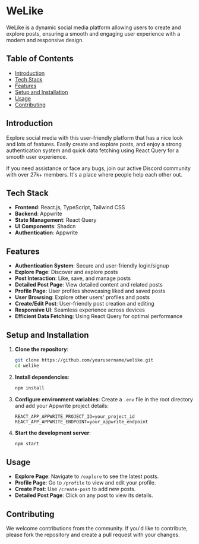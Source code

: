 # WeLike

WeLike is a dynamic social media platform allowing users to create and explore posts, ensuring a smooth and engaging user experience with a modern and responsive design.

## Table of Contents

- [Introduction](#introduction)
- [Tech Stack](#tech-stack)
- [Features](#features)
- [Setup and Installation](#setup-and-installation)
- [Usage](#usage)
- [Contributing](#contributing)

## Introduction

Explore social media with this user-friendly platform that has a nice look and lots of features. Easily create and explore posts, and enjoy a strong authentication system and quick data fetching using React Query for a smooth user experience.

If you need assistance or face any bugs, join our active Discord community with over 27k+ members. It's a place where people help each other out.

## Tech Stack

- **Frontend**: React.js, TypeScript, Tailwind CSS
- **Backend**: Appwrite
- **State Management**: React Query
- **UI Components**: Shadcn
- **Authentication**: Appwrite

## Features

- **Authentication System**: Secure and user-friendly login/signup
- **Explore Page**: Discover and explore posts
- **Post Interaction**: Like, save, and manage posts
- **Detailed Post Page**: View detailed content and related posts
- **Profile Page**: User profiles showcasing liked and saved posts
- **User Browsing**: Explore other users' profiles and posts
- **Create/Edit Post**: User-friendly post creation and editing
- **Responsive UI**: Seamless experience across devices
- **Efficient Data Fetching**: Using React Query for optimal performance

## Setup and Installation

1. **Clone the repository**:
    ```bash
    git clone https://github.com/yourusername/welike.git
    cd welike
    ```

2. **Install dependencies**:
    ```bash
    npm install
    ```

3. **Configure environment variables**:
    Create a `.env` file in the root directory and add your Appwrite project details:
    ```
    REACT_APP_APPWRITE_PROJECT_ID=your_project_id
    REACT_APP_APPWRITE_ENDPOINT=your_appwrite_endpoint
    ```

4. **Start the development server**:
    ```bash
    npm start
    ```

## Usage

- **Explore Page**: Navigate to `/explore` to see the latest posts.
- **Profile Page**: Go to `/profile` to view and edit your profile.
- **Create Post**: Use `/create-post` to add new posts.
- **Detailed Post Page**: Click on any post to view its details.

## Contributing

We welcome contributions from the community. If you'd like to contribute, please fork the repository and create a pull request with your changes.
